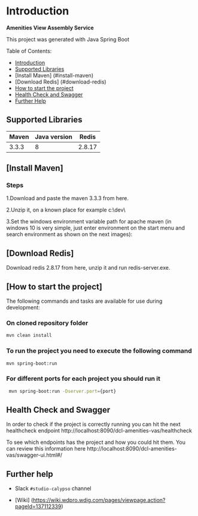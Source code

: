 # Introduction

**Amenities View Assembly Service**

This project was generated with Java Spring Boot

Table of Contents:

- [Introduction](#introduction)
- [Supported Libraries](#supported-libraries)
- [Install Maven] (#install-maven)
- [Download Redis] (#download-redis)
- [How to start the project](#how-to-start-the-project)
- [Health Check and Swagger](#health-check-and-swagger)
- [Further Help](#further-help)

## Supported Libraries

|   Maven  |  Java version  | Redis |
|----------|--------|--------|
| 3.3.3   | 8 | 2.8.17 |


## [Install Maven]

### Steps

1.Download and paste the maven 3.3.3 from here.

2.Unzip it, on a known place for example c:\dev\

3.Set the windows environment variable path for apache maven (in windows 10 is very 
simple, just enter environment on the start menu and search environment as shown on the next images): 











## [Download Redis]

Download redis 2.8.17 from here, unzip it and run redis-server.exe.

## [How to start the project]

The following commands and tasks are available for use during development:

### On cloned repository folder

```bash
mvn clean install
```

### To run the project you need to execute the following command

```bash 
mvn spring-boot:run
```

### For different ports for each project you should run it
```bash 
 mvn spring-boot:run -Dserver.port={port}
```

## Health Check and Swagger

In order to check if the project is correctly running you can hit the next healthcheck endpoint
http://localhost:8090/dcl-amenities-vas/healthcheck

To see which endpoints has the project and how you could hit them. You can review this information here
http://localhost:8090/dcl-amenities-vas/swagger-ui.html#/ 

## Further help

- Slack `#studio-calypso` channel

- [Wiki] (https://wiki.wdpro.wdig.com/pages/viewpage.action?pageId=137112339)
